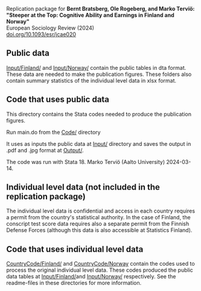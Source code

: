 Replication package for **Bernt Bratsberg, Ole Rogeberg, and Marko Terviö:  
"Steeper at the Top: Cognitive Ability and Earnings in Finland and Norway"**  
European Sociology Review (2024)  
[doi.org/10.1093/esr/jcae020](https://doi.org/10.1093/esr/jcae020)

Public data
-----------

[Input/Finland/](Input/Finland/) and [Input/Norway/](Input/Norway/) contain the public tables in dta format. These data are needed to make the publication figures. These folders also contain summary statistics of the individual level data in xlsx format.

Code that uses public data
---------------------------

This directory contains the Stata codes needed to produce the publication figures.

Run main.do from the [Code/](Code/) directory

It uses as inputs the public data at [Input/](Input/) directory and saves the output in .pdf and .jpg format at [Output/](Output/).  

The code was run with Stata 18. Marko Terviö (Aalto University) 2024-03-14. 

Individual level data (not included in the replication package)
---------------------------------------------------------------

The individual level data is confidential and access in each country requires a permit from the country's statistical authority. In the case of Finland, the conscript test score data requires also a separate permit from the Finnish Defense Forces (although this data is also accessible at Statistics Finland).

Code that uses individual level data
------------------------------------

[CountryCode/Finland/](CountryCode/Finland/) and [CountryCode/Norway](CountryCode/Norway/) contain the codes used to process the original individual level data. These codes produced the public data tables at [Input/Finland/](Input/Finland/)and [Input/Norway/](Input/Norway/) respectively. See the readme-files in these directories for more information.
